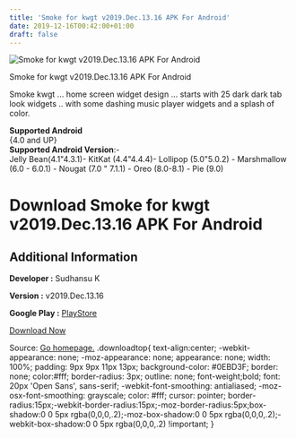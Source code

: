 ```yaml
---
title: 'Smoke for kwgt v2019.Dec.13.16 APK For Android'
date: 2019-12-16T00:42:00+01:00
draft: false
---
```


![Smoke for kwgt v2019.Dec.13.16 APK For Android](https://i1.wp.com/apkhome.net/wp-content/uploads/2019/12/Smoke-for-kwgt-v2019.Dec_.13.16.png "Smoke for kwgt v2019.Dec.13.16 APK For Android")

  

Smoke for kwgt v2019.Dec.13.16 APK For Android

Smoke kwgt ... home screen widget design ... starts with 25 dark dark tab look widgets .. with some dashing music player widgets and a splash of color.

**Supported Android**  
{4.0 and UP}  
**Supported Android Version**:-  
Jelly Bean(4.1"4.3.1)- KitKat (4.4"4.4.4)- Lollipop (5.0"5.0.2) - Marshmallow (6.0 - 6.0.1) - Nougat (7.0 " 7.1.1) - Oreo (8.0-8.1) - Pie (9.0)

Download Smoke for kwgt v2019.Dec.13.16 APK For Android
=======================================================

Additional Information
----------------------

**Developer :** Sudhansu K

**Version :** v2019.Dec.13.16

**Google Play :** [PlayStore](https://play.google.com/store/apps/details?id=smoke.kustom.pack)

  

[Download Now](https://store4app.co/post/smoke-for-kwgt-v2019-dec-13-16-apk-for-android_1576434652)

  
Source: [Go homepage.](https://store4app.co/post/smoke-for-kwgt-v2019-dec-13-16-apk-for-android_1576434652) .downloadtop{ text-align:center; -webkit-appearance: none; -moz-appearance: none; appearance: none; width: 100%; padding: 9px 9px 11px 13px; background-color: #0EBD3F; border: none; color:#fff; border-radius: 3px; outline: none; font-weight;bold; font: 20px 'Open Sans', sans-serif; -webkit-font-smoothing: antialiased; -moz-osx-font-smoothing: grayscale; color: #fff; cursor: pointer; border-radius:15px;-webkit-border-radius:15px;-moz-border-radius:5px;box-shadow:0 0 5px rgba(0,0,0,.2);-moz-box-shadow:0 0 5px rgba(0,0,0,.2);-webkit-box-shadow:0 0 5px rgba(0,0,0,.2) !important; }